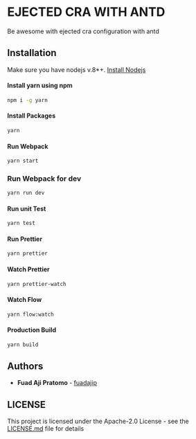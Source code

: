 # EJECTED CRA WITH ANTD

Be awesome with ejected cra configuration with antd

## Installation

Make sure you have nodejs v.8*+.
[Install Nodejs](https://www.nodejs.org)

#### Install yarn using npm<br/>
```bash
npm i -g yarn
```

#### Install Packages<br/>
```bash
yarn
```

#### Run Webpack<br />
```bash
yarn start
```

### Run Webpack for dev <br />
```bash
yarn run dev
```

#### Run unit Test<br />
```bash
yarn test
```

#### Run Prettier<br />
```bash
yarn prettier 
```

#### Watch Prettier<br />
```bash
yarn prettier-watch
```

#### Watch Flow<br />
```bash
yarn flow:watch
```

#### Production Build <br/>
```bash
yarn build
```

## Authors

* **Fuad Aji Pratomo** - [fuadajip](github.com/fuadajip)

## LICENSE

This project is licensed under the Apache-2.0 License - see the [LICENSE.md](./LICENSE.md) file for details

